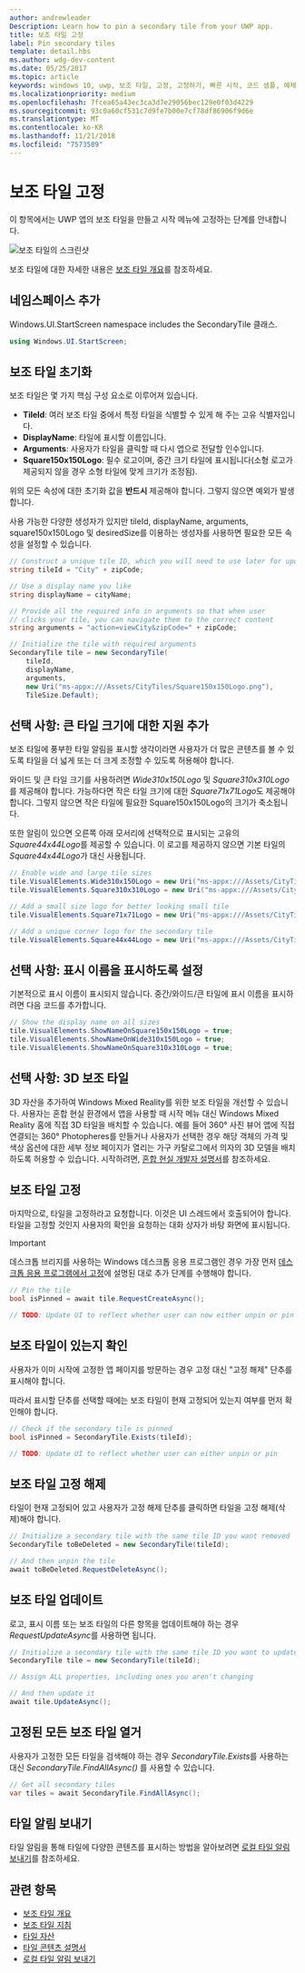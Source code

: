 ```yaml
---
author: andrewleader
Description: Learn how to pin a secondary tile from your UWP app.
title: 보조 타일 고정
label: Pin secondary tiles
template: detail.hbs
ms.author: wdg-dev-content
ms.date: 05/25/2017
ms.topic: article
keywords: windows 10, uwp, 보조 타일, 고정, 고정하기, 빠른 시작, 코드 샘플, 예제, 보조타일
ms.localizationpriority: medium
ms.openlocfilehash: 7fcea65a43ec3ca3d7e29056bec129e0f03d4229
ms.sourcegitcommit: 93c0a60cf531c7d9fe7b00e7cf78df86906f9d6e
ms.translationtype: MT
ms.contentlocale: ko-KR
ms.lasthandoff: 11/21/2018
ms.locfileid: "7573589"
---
```

# <a name="pin-secondary-tiles"></a>보조 타일 고정


이 항목에서는 UWP 앱의 보조 타일을 만들고 시작 메뉴에 고정하는 단계를 안내합니다.

![보조 타일의 스크린샷](images/secondarytiles.png)

보조 타일에 대한 자세한 내용은 [보조 타일 개요](secondary-tiles.md)를 참조하세요.


## <a name="add-namespace"></a>네임스페이스 추가

Windows.UI.StartScreen namespace includes the SecondaryTile 클래스.

```csharp
using Windows.UI.StartScreen;
```


## <a name="initialize-the-secondary-tile"></a>보조 타일 초기화

보조 타일은 몇 가지 핵심 구성 요소로 이루어져 있습니다.

* **TileId**: 여러 보조 타일 중에서 특정 타일을 식별할 수 있게 해 주는 고유 식별자입니다.
* **DisplayName**: 타일에 표시할 이름입니다.
* **Arguments**: 사용자가 타일을 클릭할 때 다시 앱으로 전달할 인수입니다.
* **Square150x150Logo**: 필수 로고이며, 중간 크기 타일에 표시됩니다(소형 로고가 제공되지 않을 경우 소형 타일에 맞게 크기가 조정됨).

위의 모든 속성에 대한 초기화 값을 **반드시** 제공해야 합니다. 그렇지 않으면 예외가 발생합니다.

사용 가능한 다양한 생성자가 있지만 tileId, displayName, arguments, square150x150Logo 및 desiredSize를 이용하는 생성자를 사용하면 필요한 모든 속성을 설정할 수 있습니다.

```csharp
// Construct a unique tile ID, which you will need to use later for updating the tile
string tileId = "City" + zipCode;

// Use a display name you like
string displayName = cityName;

// Provide all the required info in arguments so that when user
// clicks your tile, you can navigate them to the correct content
string arguments = "action=viewCity&zipCode=" + zipCode;

// Initialize the tile with required arguments
SecondaryTile tile = new SecondaryTile(
    tileId,
    displayName,
    arguments,
    new Uri("ms-appx:///Assets/CityTiles/Square150x150Logo.png"),
    TileSize.Default);
```


## <a name="optional-add-support-for-larger-tile-sizes"></a>선택 사항: 큰 타일 크기에 대한 지원 추가

보조 타일에 풍부한 타일 알림을 표시할 생각이라면 사용자가 더 많은 콘텐츠를 볼 수 있도록 타일을 더 넓게 또는 더 크게 조정할 수 있도록 허용해야 합니다.

와이드 및 큰 타일 크기를 사용하려면 *Wide310x150Logo* 및 *Square310x310Logo*를 제공해야 합니다. 가능하다면 작은 타일 크기에 대한 *Square71x71Logo*도 제공해야 합니다. 그렇지 않으면 작은 타일에 필요한 Square150x150Logo의 크기가 축소됩니다.

또한 알림이 있으면 오른쪽 아래 모서리에 선택적으로 표시되는 고유의 *Square44x44Logo*를 제공할 수 있습니다. 이 로고를 제공하지 않으면 기본 타일의 *Square44x44Logo*가 대신 사용됩니다.

```csharp
// Enable wide and large tile sizes
tile.VisualElements.Wide310x150Logo = new Uri("ms-appx:///Assets/CityTiles/Wide310x150Logo.png");
tile.VisualElements.Square310x310Logo = new Uri("ms-appx:///Assets/CityTiles/Square310x310Logo.png");

// Add a small size logo for better looking small tile
tile.VisualElements.Square71x71Logo = new Uri("ms-appx:///Assets/CityTiles/Square71x71Logo.png");

// Add a unique corner logo for the secondary tile
tile.VisualElements.Square44x44Logo = new Uri("ms-appx:///Assets/CityTiles/Square44x44Logo.png");
```


## <a name="optional-enable-showing-the-display-name"></a>선택 사항: 표시 이름을 표시하도록 설정

기본적으로 표시 이름이 표시되지 않습니다. 중간/와이드/큰 타일에 표시 이름을 표시하려면 다음 코드를 추가합니다.

```csharp
// Show the display name on all sizes
tile.VisualElements.ShowNameOnSquare150x150Logo = true;
tile.VisualElements.ShowNameOnWide310x150Logo = true;
tile.VisualElements.ShowNameOnSquare310x310Logo = true;
```


## <a name="optional-3d-secondary-tiles"></a>선택 사항: 3D 보조 타일
3D 자산을 추가하여 Windows Mixed Reality를 위한 보조 타일을 개선할 수 있습니다. 사용자는 혼합 현실 환경에서 앱을 사용할 때 시작 메뉴 대신 Windows Mixed Reality 홈에 직접 3D 타일을 배치할 수 있습니다. 예를 들어 360° 사진 뷰어 앱에 직접 연결되는 360° Photopheres를 만들거나 사용자가 선택한 경우 해당 객체의 가격 및 색상 옵션에 대한 세부 정보 페이지가 열리는 가구 카탈로그에서 의자의 3D 모델을 배치하도록 허용할 수 있습니다. 시작하려면, [혼합 현실 개발자 설명서](https://developer.microsoft.com/windows/mixed-reality/implementing_3d_deep_links_for_your_app_in_the_windows_mixed_reality_home)를 참조하세요.



## <a name="pin-the-secondary-tile"></a>보조 타일 고정

마지막으로, 타일을 고정하라고 요청합니다. 이것은 UI 스레드에서 호출되어야 합니다. 타일을 고정할 것인지 사용자의 확인을 요청하는 대화 상자가 바탕 화면에 표시됩니다.

> [!IMPORTANT]
> 데스크톱 브리지를 사용하는 Windows 데스크톱 응용 프로그램인 경우 가장 먼저 [데스크톱 응용 프로그램에서 고정](secondary-tiles-desktop-pinning.md)에 설명된 대로 추가 단계를 수행해야 합니다.

```csharp
// Pin the tile
bool isPinned = await tile.RequestCreateAsync();

// TODO: Update UI to reflect whether user can now either unpin or pin
```


## <a name="check-if-a-secondary-tile-exists"></a>보조 타일이 있는지 확인

사용자가 이미 시작에 고정한 앱 페이지를 방문하는 경우 고정 대신 "고정 해제" 단추를 표시해야 합니다.

따라서 표시할 단추를 선택할 때에는 보조 타일이 현재 고정되어 있는지 여부를 먼저 확인해야 합니다.

```csharp
// Check if the secondary tile is pinned
bool isPinned = SecondaryTile.Exists(tileId);

// TODO: Update UI to reflect whether user can either unpin or pin
```


## <a name="unpinning-a-secondary-tile"></a>보조 타일 고정 해제

타일이 현재 고정되어 있고 사용자가 고정 해제 단추를 클릭하면 타일을 고정 해제(삭제)해야 합니다.

```csharp
// Initialize a secondary tile with the same tile ID you want removed
SecondaryTile toBeDeleted = new SecondaryTile(tileId);

// And then unpin the tile
await toBeDeleted.RequestDeleteAsync();
```


## <a name="updating-a-secondary-tile"></a>보조 타일 업데이트

로고, 표시 이름 또는 보조 타일의 다른 항목을 업데이트해야 하는 경우 *RequestUpdateAsync*를 사용하면 됩니다.

```csharp
// Initialize a secondary tile with the same tile ID you want to update
SecondaryTile tile = new SecondaryTile(tileId);

// Assign ALL properties, including ones you aren't changing

// And then update it
await tile.UpdateAsync();
```


## <a name="enumerating-all-pinned-secondary-tiles"></a>고정된 모든 보조 타일 열거

사용자가 고정한 모든 타일을 검색해야 하는 경우 *SecondaryTile.Exists*를 사용하는 대신 *SecondaryTile.FindAllAsync()* 를 사용할 수 있습니다.

```csharp
// Get all secondary tiles
var tiles = await SecondaryTile.FindAllAsync();
```


## <a name="send-a-tile-notification"></a>타일 알림 보내기

타일 알림을 통해 타일에 다양한 콘텐츠를 표시하는 방법을 알아보려면 [로컬 타일 알림 보내기](sending-a-local-tile-notification.md)를 참조하세요.


## <a name="related"></a>관련 항목

* [보조 타일 개요](secondary-tiles.md)
* [보조 타일 지침](secondary-tiles-guidance.md)
* [타일 자산](app-assets.md)
* [타일 콘텐츠 설명서](create-adaptive-tiles.md)
* [로컬 타일 알림 보내기](sending-a-local-tile-notification.md)
